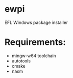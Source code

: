 # ewpi
EFL Windows package installer

# Requirements:
 * mingw-w64 toolchain
 * autotools
 * cmake
 * nasm
